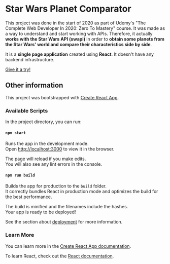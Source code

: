 # Star Wars Planet Comparator

This project was done in the start of 2020 as part of Udemy's "The Complete Web Developer In 2020: Zero To Mastery" course. It was made as a way to understand and start working with APIs. Therefore, it actually **works with the Star Wars API (swapi)** in order to **obtain some planets from the Star Wars' world and compare their characteristics side by side**.

It is a **single page application** created using **React**. It doesn't have any backend infrastructure.

[Give it a try!](https://francisco-f-silva.github.io/starwars/)

## Other information

This project was bootstrapped with [Create React App](https://github.com/facebook/create-react-app).

### Available Scripts

In the project directory, you can run:

#### `npm start`

Runs the app in the development mode.<br />
Open [http://localhost:3000](http://localhost:3000) to view it in the browser.

The page will reload if you make edits.<br />
You will also see any lint errors in the console.

#### `npm run build`

Builds the app for production to the `build` folder.<br />
It correctly bundles React in production mode and optimizes the build for the best performance.

The build is minified and the filenames include the hashes.<br />
Your app is ready to be deployed!

See the section about [deployment](https://facebook.github.io/create-react-app/docs/deployment) for more information.

### Learn More

You can learn more in the [Create React App documentation](https://facebook.github.io/create-react-app/docs/getting-started).

To learn React, check out the [React documentation](https://reactjs.org/).
